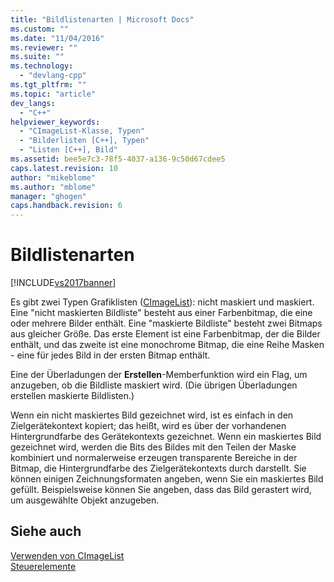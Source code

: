 ```yaml
---
title: "Bildlistenarten | Microsoft Docs"
ms.custom: ""
ms.date: "11/04/2016"
ms.reviewer: ""
ms.suite: ""
ms.technology: 
  - "devlang-cpp"
ms.tgt_pltfrm: ""
ms.topic: "article"
dev_langs: 
  - "C++"
helpviewer_keywords: 
  - "CImageList-Klasse, Typen"
  - "Bilderlisten [C++], Typen"
  - "Listen [C++], Bild"
ms.assetid: bee5e7c3-78f5-4037-a136-9c50d67cdee5
caps.latest.revision: 10
author: "mikeblome"
ms.author: "mblome"
manager: "ghogen"
caps.handback.revision: 6
---
```

# Bildlistenarten
[!INCLUDE[vs2017banner](../assembler/inline/includes/vs2017banner.md)]

Es gibt zwei Typen Grafiklisten \([CImageList](../mfc/reference/cimagelist-class.md)\): nicht maskiert und maskiert.  Eine "nicht maskierten Bildliste" besteht aus einer Farbenbitmap, die eine oder mehrere Bilder enthält.  Eine "maskierte Bildliste" besteht zwei Bitmaps aus gleicher Größe.  Das erste Element ist eine Farbenbitmap, der die Bilder enthält, und das zweite ist eine monochrome Bitmap, die eine Reihe Masken \- eine für jedes Bild in der ersten Bitmap enthält.  
  
 Eine der Überladungen der **Erstellen**\-Memberfunktion wird ein Flag, um anzugeben, ob die Bildliste maskiert wird. \(Die übrigen Überladungen erstellen maskierte Bildlisten.\)  
  
 Wenn ein nicht maskiertes Bild gezeichnet wird, ist es einfach in den Zielgerätekontext kopiert; das heißt, wird es über der vorhandenen Hintergrundfarbe des Gerätekontexts gezeichnet.  Wenn ein maskiertes Bild gezeichnet wird, werden die Bits des Bildes mit den Teilen der Maske kombiniert und normalerweise erzeugen transparente Bereiche in der Bitmap, die Hintergrundfarbe des Zielgerätekontexts durch darstellt.  Sie können einigen Zeichnungsformaten angeben, wenn Sie ein maskiertes Bild gefüllt.  Beispielsweise können Sie angeben, dass das Bild gerastert wird, um ausgewählte Objekt anzugeben.  
  
## Siehe auch  
 [Verwenden von CImageList](../mfc/using-cimagelist.md)   
 [Steuerelemente](../mfc/controls-mfc.md)
